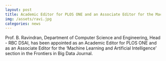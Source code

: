 ```yaml
---
layout: post
title: Academic Editor for PLOS ONE and an Associate Editor for the Machine Learning and Artificial Intelligence
img: /assets/ravi.jpg
categories: news
---
```

Prof. B. Ravindran, Department of Computer Science and Engineering, Head - RBC DSAI, has been appointed as an Academic Editor for PLOS ONE and as an Associate Editor for the  ‘Machine Learning and Artificial Intelligence’ section in the Frontiers in Big Data Journal. 
